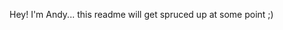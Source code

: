 Hey!  I'm Andy... this readme will get spruced up at some point ;)

<!---
AndyEst/AndyEst is a ✨ special ✨ repository because its `README.md` (this file) appears on your GitHub profile.
You can click the Preview link to take a look at your changes.
--->
